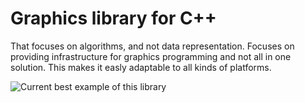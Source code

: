# Graphics library for C++

That focuses on algorithms, and not data representation. Focuses on providing infrastructure for graphics programming and not all in one solution. This makes it easly adaptable to all kinds of platforms.

![Current best example of this library](./result.ppm)

